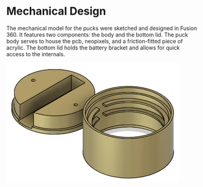 # Mechanical Design
The mechanical model for the pucks were sketched and designed in Fusion 360. It features two components: the body and the bottom lid. The puck body serves to house the pcb, neopixels, and a friction-fitted piece of acrylic. The bottom lid holds the battery bracket and allows for quick access to the internals.

![Puck Model](https://github.com/vickythai/EE-Emerge-2023-LEDPucks/blob/main/pictures/puck_model.png?raw=true)
